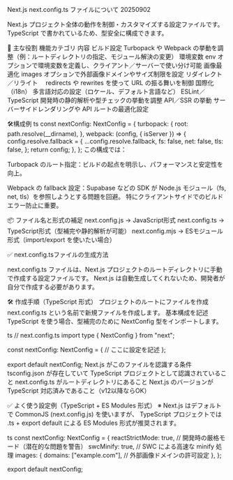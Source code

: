 Next.js next.config.ts ファイルについて 20250902

Next.js プロジェクト全体の動作を制御・カスタマイズする設定ファイルです。TypeScript で書かれているため、型安全に構成できます。

🧩 主な役割
機能カテゴリ	            内容
ビルド設定	            Turbopack や Webpack の挙動を調整（例：ルートディレクトリの指定、モジュール解決の変更）
環境変数	            env オプションで環境変数を定義し、クライアント／サーバーで使い分け可能
画像最適化	            images オプションで外部画像ドメインやサイズ制限を設定
リダイレクト／リライト	　redirects や rewrites を使って URL の振る舞いを制御
国際化（i18n）	        多言語対応の設定（ロケール、デフォルト言語など）
ESLint／TypeScript	    開発時の静的解析や型チェックの挙動を調整
API／SSR の挙動	        サーバーサイドレンダリングや API ルートの最適化設定

🛠構成例
ts
const nextConfig: NextConfig = {
  turbopack: {
    root: path.resolve(__dirname),
  },
  webpack: (config, { isServer }) => {
    config.resolve.fallback = {
      ...config.resolve.fallback,
      fs: false,
      net: false,
      tls: false,
    };
    return config;
  },
};
この構成では：

Turbopack のルート指定：ビルドの起点を明示し、パフォーマンスと安定性を向上。

Webpack の fallback 設定：Supabase などの SDK が Node.js モジュール（fs, net, tls）を参照しようとする問題を回避。
特にクライアントサイドでのビルドエラー防止に重要。

📦 ファイル名と形式の補足
next.config.js → JavaScript形式
next.config.ts → TypeScript形式（型補完や静的解析が可能）
next.config.mjs → ESモジュール形式（import/export を使いたい場合）


✅ next.config.tsファイルの生成方法

next.config.ts ファイルは、Next.js プロジェクトのルートディレクトリに手動で作成する設定ファイルです。
Next.js は自動生成してくれないため、開発者が自分で作成する必要があります。

🛠 作成手順（TypeScript 形式）
プロジェクトのルートにファイルを作成 next.config.ts という名前で新規ファイルを作成します。
基本構成を記述 TypeScript を使う場合、型補完のために NextConfig 型をインポートします。

ts
// next.config.ts
import type { NextConfig } from "next";

const nextConfig: NextConfig = {
  // ここに設定を記述
};

export default nextConfig;
Next.js がこのファイルを認識する条件
tsconfig.json が存在していて TypeScript プロジェクトとして認識されていること
next.config.ts がルートディレクトリにあること
Next.js のバージョンが TypeScript 対応済みであること（v12以降ならOK）

✅ よく使う設定例（TypeScript + ES Modules 形式）
※ Next.js はデフォルトで CommonJS (next.config.js) を使いますが、
TypeScript プロジェクトでは .ts + export default による ES Modules 形式が推奨されます。

ts
const nextConfig: NextConfig = {
  reactStrictMode: true, // 開発時の厳格モード（潜在的な問題を警告）
  swcMinify: true,       // SWC による高速な minify 処理
  images: {
    domains: ["example.com"], // 外部画像ドメインの許可設定
  },
};

export default nextConfig;